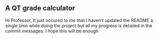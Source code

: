 ## A QT grade calculator
Hi Professor,
  It just occured to me that I haven't updated the README a single time while doing the project but all my progress is detailed in the commit messages. I hope this will be enough
